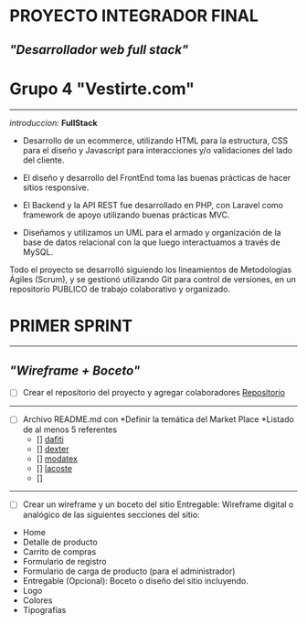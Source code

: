 # PROYECTO INTEGRADOR FINAL
## *"Desarrollador web full stack"*
# Grupo 4 **"Vestirte.com"**
___
_introduccion:_
**FullStack**
* Desarrollo de un ecommerce, utilizando HTML para la estructura, CSS para el diseño y Javascript para interacciones y/o validaciones del lado del cliente.

* El diseño y desarrollo del FrontEnd toma las buenas prácticas de hacer sitios
responsive.
* El Backend y la API REST fue desarrollado en PHP, con Laravel como framework
de apoyo utilizando buenas prácticas MVC.

* Diseñamos y utilizamos un UML para el armado y organización de la base de
datos relacional con la que luego interactuamos a través de MySQL.

Todo el proyecto se desarrolló siguiendo los lineamientos de Metodologías Ágiles
(Scrum), y se gestionó utilizando Git para control de versiones, en un repositorio PUBLICO de trabajo colaborativo y organizado.


# PRIMER SPRINT
___
## *"Wireframe + Boceto"* 

- [ ] Crear el repositorio del proyecto y agregar colaboradores
[Repositorio](https://github.com/0220CBFSNCN01ARRO/grupo_4_vestirte.git)
___ 
- [ ] Archivo README.md con
*Definir la temática del Market Place
*Listado de al menos 5 referentes
    * [] [dafiti](www.dafiti.com.ar)
    * [] [dexter](https://www.dexter.com.ar)
    * [] [modatex](https://www.modatex.com.ar)
    * [] [lacoste](https://www.lacoste.com/ar)
    * []
___
- [ ] Crear un wireframe y un boceto del sitio
    Entregable: Wireframe digital o analógico de las siguientes secciones del sitio:
* Home
* Detalle de producto
* Carrito de compras
* Formulario de registro
* Formulario de carga de producto (para el administrador)
* Entregable (Opcional): Boceto o diseño del sitio incluyendo.
* Logo
* Colores
* Tipografías
